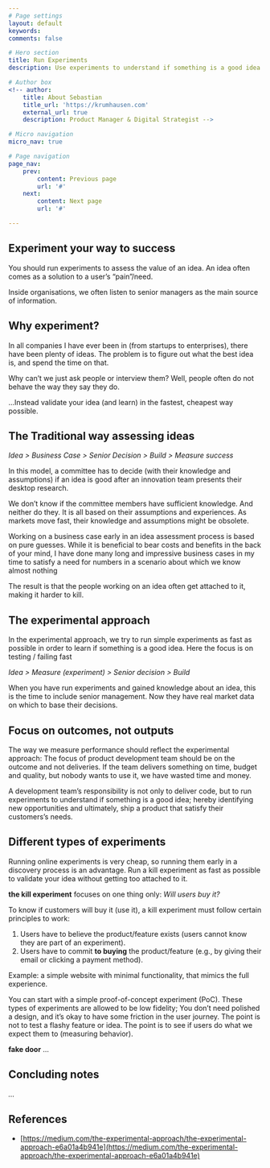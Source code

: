 ```yaml
---
# Page settings
layout: default
keywords:
comments: false

# Hero section
title: Run Experiments
description: Use experiments to understand if something is a good idea (and learn from this understanding).

# Author box
<!-- author:
    title: About Sebastian
    title_url: 'https://krumhausen.com'
    external_url: true
    description: Product Manager & Digital Strategist -->

# Micro navigation
micro_nav: true

# Page navigation
page_nav:
    prev:
        content: Previous page
        url: '#'
    next:
        content: Next page
        url: '#'

---
```


## Experiment your way to success
You should run experiments to assess the value of an idea. An idea often comes as a solution to a user’s “pain”/need.

Inside organisations, we often listen to senior managers as the main source of information.

## Why experiment?
In all companies I have ever been in (from startups to enterprises), there have been plenty of ideas. The problem is to figure out what the best idea is, and spend the time on that.

Why can’t we just ask people or interview them? Well, people often do not behave the way they say they do.

…Instead validate your idea (and learn) in the fastest, cheapest way possible.

## The Traditional way assessing ideas
*Idea > Business Case > Senior Decision > Build > Measure success*

In this model, a committee has to decide (with their knowledge and assumptions) if an idea is good after an innovation team presents their desktop research.

We don’t know if the committee members have sufficient knowledge. And neither do they. It is all based on their assumptions and experiences. As markets move fast, their knowledge and assumptions might be obsolete.

Working on a business case early in an idea assessment process is based on pure guesses. While it is beneficial to bear costs and benefits in the back of your mind, I have done many long and impressive business cases in my time to satisfy a need for numbers in a scenario about which we know almost nothing

The result is that the people working on an idea often get attached to it, making it harder to kill.

## The experimental approach
In the experimental approach, we try to run simple experiments as fast as possible in order to learn if something is a good idea. Here the focus is on testing / failing fast

*Idea > Measure (experiment) > Senior decision > Build*

When you have run experiments and gained knowledge about an idea, this is the time to include senior management. Now they have real market data on which to base their decisions.

## Focus on outcomes, not outputs
The way we measure performance should reflect the experimental approach: The focus of product development team should be on the outcome and not deliveries. If the team delivers something on time, budget and quality, but nobody wants to use it, we have wasted time and money.

A development team’s responsibility is not only to deliver code, but to run experiments to understand if something is a good idea; hereby identifying new opportunities and ultimately, ship a product that satisfy their customers’s needs.

## Different types of experiments
Running online experiments is very cheap, so running them early in a discovery process is an advantage. Run a kill experiment as fast as possible to validate your idea without getting too attached to it.

**the kill experiment** focuses on one thing only:
*Will users buy it?*

To know if customers will buy it (use it), a kill experiment must follow certain principles to work:

1. Users have to believe the product/feature exists (users cannot know they are part of an experiment).
1. Users have to commit **to buying** the product/feature (e.g., by giving their email or clicking a payment method).

Example: a simple website with minimal functionality, that mimics the full experience.

You can start with a simple proof-of-concept experiment (PoC). These types of experiments are allowed to be low fidelity; You don’t need polished a design, and it’s okay to have some friction in the user journey. The point is not to test a flashy feature or idea. The point is to see if users do what we expect them to (measuring behavior).


**fake door**
...


## Concluding notes
*…*

## References
- [https://medium.com/the-experimental-approach/the-experimental-approach-e6a01a4b941e](https://medium.com/the-experimental-approach/the-experimental-approach-e6a01a4b941e)
